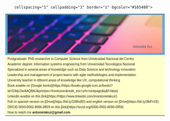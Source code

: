 



<table 
       width: 50% height: 300px
       
        cellspacing="1" cellpadding="3" border="1" bgcolor="#165480">
<tr>
   <td bgcolor="#5FA6D7">
<font size=1 face="verdana, arial, helvetica">
   <img src="assets/portada.png">
</font>
   </td>
</tr>
<tr>
    <td bgcolor="#ffffcc">
   <font face="verdana, arial, helvetica" size=1>
      Postgraduate: PhD researcher in Computer Science from Universidad Nacional del Centro
      <br> Academic degree: information systems engineering from Universidad Tecnológica Nacional</br>
      Specialized in several areas of knowledge such as Data Science and technology innovation
      <br>Leadership and management of project teams with agile methodologies and implementation</br>
      University teacher in diferent areas of knowledge like UX, computational thinking
      <br>Book avaible on [Google books](https://https://books.google.com.ar/books?id=G9qLDwAAQBAJ&printsec=frontcover&redir_esc=y#v=onepage&q&f=false)</br>
      Linkedin avaible on this [link](https://https://www.linkedin.com/in/antonietakuz/)
      <br>Full cv spanish version on [Drive](https://bit.ly/3J96sR0) and english version on [Drive](https://bit.ly/3lbFnV5)</br>
      ORCID 0000-0002-8696-0859 on this [link](https://orcid.org/0000-0002-8696-0859)
      <br>How to reach me  <strong> antonietakuz@gmail.com</strong> </br>
   </font>
   </td>

</tr>
</table>



